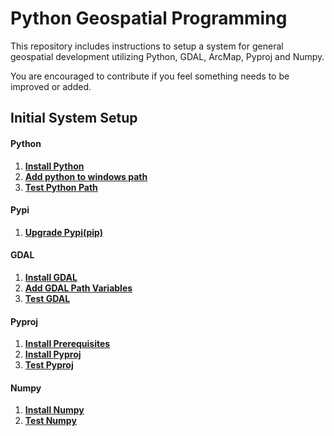 # Python Geospatial Programming
This repository includes instructions to setup a system for general geospatial development utilizing Python, GDAL, ArcMap, Pyproj and Numpy.

You are encouraged to contribute if you feel something needs to be improved or added.
## Initial System Setup

#### Python
1. **[Install Python]**
2. **[Add python to windows path]**
3. **[Test Python Path]**

#### Pypi
1. **[Upgrade Pypi(pip)]**

#### GDAL
1. **[Install GDAL]**
2. **[Add GDAL Path Variables]**
3. **[Test GDAL]**

#### Pyproj
1. **[Install Prerequisites]**
2. **[Install Pyproj]**
3. **[Test Pyproj]**

#### Numpy
1. **[Install Numpy]**
2. **[Test Numpy]**


<!-- Documentation Links -->
[Install Python]: install/python/2.7/install.md#install-python-27
[Add python to windows path]: install/python/2.7/install.md#add-python-to-windows-path
[Test Python Path]: install/python/2.7/install.md#verify-python-path-is-working
[Upgrade Pypi(pip)]: install/python/pypi/configure.md#upgrade-pypi
[Install GDAL]: install/gdal/install.md#install-gdal-for-python-2714
[Add GDAL Path Variables]: install/gdal/install.md#add-path-variables
[Test GDAL]: install/gdal/install.md#testing-gdal
[Install Prerequisites]: install/pyproj/install.md#pyproj-prerequisites
[Install Pyproj]: install/pyproj/install.md#install-pyproj
[Test Pyproj]: install/pyproj/install.md#test-pyproj-installation
[Install Numpy]: install/numpy/install.md#install-numpy
[Test Numpy]: install/numpy/install.md#test-numpy-installation
